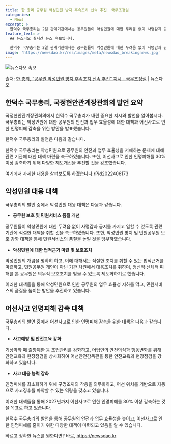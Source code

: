 ```yaml
---
title: 한 총리 공무원 악성민원 방지 후속조치 신속 추진  국무조정실
categories:
  - News
excerpt: >
  한덕수 국무총리는 2일 관계기관에서는 공무원들이 악성민원에 대한 두려움 없이 사명감과 긍지를 가지고 일할 수…
feature_text: >
  ## 뉴스다오 실시간 뉴스 속보입니다.

  한덕수 국무총리는 2일 관계기관에서는 공무원들이 악성민원에 대한 두려움 없이 사명감과 긍지를 가지고 일할 수…
image: 'https://newsdao.kr/res/images/meta/newsdao_breakingnews.jpg'
---
```


![뉴스다오 속보](https://newsdao.kr/res/images/meta/newsdao_breakingnews.jpg)

<p>출처: <a href="https://newsdao.kr/3723" rel="dofollow">한 총리, “공무원 악성민원 방지 후속조치 신속 추진” 지시  - 국무조정실</a> | 뉴스다오</p>

<h2 data-ke-size="size26">한덕수 국무총리, 국정현안관계장관회의 발언 요약</h2>
국정현안관계장관회의에서 한덕수 국무총리가 내린 중요한 지시와 발언을 알아봅시다. 국무총리는 악성민원에 대한 공무원의 안전과 업무 효율성에 대한 대책과 어선사고로 인한 인명피해 감축을 위한 방안을 발표했습니다.

한덕수 국무총리의 발언은 다음과 같습니다.

<p data-ke-size="size16">한덕수 국무총리는 악성민원으로 공무원의 안전과 업무 효율성을 저해하는 문제에 대해 관련 기관에 대한 대책 마련을 촉구하였습니다. 또한, 어선사고로 인한 인명피해를 30% 이상 감축하기 위해 다양한 제도개선을 추진할 것을 강조했습니다.</p>

여기에서 자세한 내용을 살펴보도록 하겠습니다.rPid2022406173

<h2 data-ke-size="size26">악성민원 대응 대책</h2>
국무총리의 발언 중에서 악성민원 대응 대책은 다음과 같습니다.

<ul>
  <li><b>공무원 보호 및 민원서비스 품질 개선</b></li>
</ul>
공무원들이 악성민원에 대한 두려움 없이 사명감과 긍지를 가지고 일할 수 있도록 관련 기관에 적절한 대책을 취할 것을 촉구하였습니다. 또한, 악성민원 방지 및 민원공무원 보호 강화 대책을 통해 민원서비스의 품질을 높일 것을 당부하였습니다.

<ul>
  <li><b>악성민원에 대한 법적근거 마련 및 보호조치</b></li>
</ul>
악성민원의 개념을 명확히 하고, 이에 대해서는 적절한 조치를 취할 수 있는 법적근거를 마련하고, 민원공무원 개인이 아닌 기관 차원에서 대응조치를 취하며, 정신적·신체적 피해를 본 공무원은 의무적 보호조치를 받을 수 있도록 제도화하기로 했습니다.

이러한 대책들을 통해 악성민원으로 인한 공무원의 업무 효율성 저하를 막고, 민원서비스의 품질을 높이는 방안을 추진하고 있습니다.

<h2 data-ke-size="size26">어선사고 인명피해 감축 대책</h2>
국무총리의 발언 중에서 어선사고로 인한 인명피해 감축을 위한 대책은 다음과 같습니다.

<ul>
  <li><b>사고예방 및 안전교육 강화</b></li>
</ul>
기상악화 때 출항제한 등 조업관리를 강화하고, 어업인의 안전의식과 행동변화를 위해 안전교육과 현장점검을 상시화하여 어선안전감독관을 통한 안전교육과 현장점검을 강화하고 있습니다.

<ul>
  <li><b>사고 대응 능력 강화</b></li>
</ul>
인명피해를 최소화하기 위해 구명조끼의 착용을 의무화하고, 어선 위치를 기반으로 자동으로 사고징후를 파악할 수 있는 역량을 갖추고 있습니다.

이러한 대책들을 통해 2027년까지 어선사고로 인한 인명피해를 30% 이상 감축하는 것을 목표로 하고 있습니다.

한덕수 국무총리의 발언을 통해 공무원의 안전과 업무 효율성을 높이고, 어선사고로 인한 인명피해를 줄이기 위한 다양한 대책이 마련되고 있음을 알 수 있습니다. 

빠르고 정확한 뉴스를 원한다면? 바로, <a href="https://newsdao.kr" rel="dofollow">https://newsdao.kr</a>


